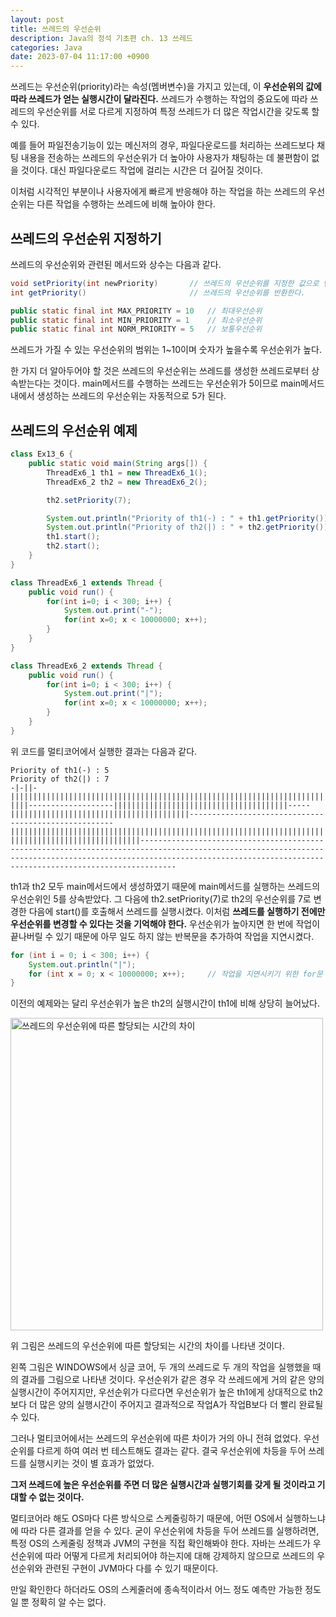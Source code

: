 ```yaml
---
layout: post
title: 쓰레드의 우선순위
description: Java의 정석 기초편 ch. 13 쓰레드
categories: Java
date: 2023-07-04 11:17:00 +0900
---
```

쓰레드는 우선순위(priority)라는 속성(멤버변수)을 가지고 있는데, 이 **우선순위의 값에 따라 쓰레드가 얻는 실행시간이 달라진다.** 쓰레드가 수행하는 작업의 중요도에 따라 쓰레드의 우선순위를 서로 다르게 지정하여 특정 쓰레드가 더 많은 작업시간을 갖도록 할 수 있다. 

예를 들어 파일전송기능이 있는 메신저의 경우, 파일다운로드를 처리하는 쓰레드보다 채팅 내용을 전송하는 쓰레드의 우선순위가 더 높아야 사용자가 채팅하는 데 불편함이 없을 것이다. 대신 파일다운로드 작업에 걸리는 시간은 더 길어질 것이다.

이처럼 시각적인 부분이나 사용자에게 빠르게 반응해야 하는 작업을 하는 쓰레드의 우선순위는 다른 작업을 수행하는 쓰레드에 비해 높아야 한다.


## 쓰레드의 우선순위 지정하기

쓰레드의 우선순위와 관련된 메서드와 상수는 다음과 같다.

```java
void setPriority(int newPriority)       // 쓰레드의 우선순위를 지정한 값으로 변경한다.
int getPriority()                       // 쓰레드의 우선순위를 반환한다.

public static final int MAX_PRIORITY = 10   // 최대우선순위
public static final int MIN_PRIORITY = 1    // 최소우선순위
public static final int NORM_PRIORITY = 5   // 보통우선순위
```

쓰레드가 가질 수 있는 우선순위의 범위는 1~10이며 숫자가 높을수록 우선순위가 높다.

한 가지 더 알아두어야 할 것은 쓰레드의 우선순위는 쓰레드를 생성한 쓰레드로부터 상속받는다는 것이다. main메서드를 수행하는 쓰레드는 우선순위가 5이므로 main메서드 내에서 생성하는 쓰레드의 우선순위는 자동적으로 5가 된다.


## 쓰레드의 우선순위 예제

```java
class Ex13_6 {
	public static void main(String args[]) {
		ThreadEx6_1 th1 = new ThreadEx6_1();
		ThreadEx6_2 th2 = new ThreadEx6_2();

		th2.setPriority(7);

		System.out.println("Priority of th1(-) : " + th1.getPriority());
		System.out.println("Priority of th2(|) : " + th2.getPriority());
		th1.start();
		th2.start();
	}
}

class ThreadEx6_1 extends Thread {
	public void run() {
		for(int i=0; i < 300; i++) {
			System.out.print("-");
			for(int x=0; x < 10000000; x++);
		}
	}
}

class ThreadEx6_2 extends Thread {
	public void run() {
		for(int i=0; i < 300; i++) {
			System.out.print("|");
			for(int x=0; x < 10000000; x++);
		}
	}
}
```

위 코드를 멀티코어에서 실행한 결과는 다음과 같다.

```
Priority of th1(-) : 5
Priority of th2(|) : 7
-|-||-|||||||||||||||||||||||||||||||||||||||||||||||||||||||||||||||||||||||||||||||-||||-------------------|||||||||||||||||||||||||||||||||||||||-----||||||||||||||||||||||||||||||||||||||||-----------------------------------------------------||||||||||||||||||||||||||||||||||||||||||||||||||||||||||||||||||||||||||||||||||||||||||||||||||||||||||-|||||||||||||||||||||||||||||--------------------------------------------------------------------------------------------------------------------------------------------------------------------------------------------------------------------------
```

th1과 th2 모두 main메서드에서 생성하였기 때문에 main메서드를 실행하는 쓰레드의 우선순위인 5를 상속받았다. 그 다음에 th2.setPriority(7)로 th2의 우선순위를 7로 변경한 다음에 start()를 호출해서 쓰레드를 실행시켰다. 이처럼 **쓰레드를 실행하기 전에만 우선순위를 변경할 수 있다는 것을 기억해야 한다.** 우선순위가 높아지면 한 번에 작업이 끝나버릴 수 있기 때문에 아무 일도 하지 않는 반복문을 추가하여 작업을 지연시켰다.

```java
for (int i = 0; i < 300; i++) {
    System.out.println("|");
    for (int x = 0; x < 10000000; x++);     // 작업을 지연시키기 위한 for문
}
```

이전의 예제와는 달리 우선순위가 높은 th2의 실행시간이 th1에 비해 상당히 늘어났다.

<img src="https://github.com/johnkdk609/johnkdk609.github.io/assets/88493727/9b62fc14-6fa9-409f-ab62-b9d0cfa045fe" width="500px" title="[자바의 정석 - 기초편] ch13-14~17 쓰레드의우선순위. 쓰레드 그룹" alt="쓰레드의 우선순위에 따른 할당되는 시간의 차이">

위 그림은 쓰레드의 우선순위에 따른 할당되는 시간의 차이를 나타낸 것이다.

왼쪽 그림은 WINDOWS에서 싱글 코어, 두 개의 쓰레드로 두 개의 작업을 실행했을 때의 결과를 그림으로 나타낸 것이다. 우선순위가 같은 경우 각 쓰레드에게 거의 같은 양의 실행시간이 주어지지만, 우선순위가 다르다면 우선순위가 높은 th1에게 상대적으로 th2보다 더 많은 양의 실행시간이 주어지고 결과적으로 작업A가 작업B보다 더 빨리 완료될 수 있다.

그러나 멀티코어에서는 쓰레드의 우선순위에 따른 차이가 거의 아니 전혀 없었다. 우선순위를 다르게 하여 여러 번 테스트해도 결과는 같다. 결국 우선순위에 차등을 두어 쓰레드를 실행시키는 것이 별 효과가 없었다. 

**그저 쓰레드에 높은 우선순위를 주면 더 많은 실행시간과 실행기회를 갖게 될 것이라고 기대할 수 없는 것이다.**

멀티코어라 해도 OS마다 다른 방식으로 스케줄링하기 때문에, 어떤 OS에서 실행하느냐에 따라 다른 결과를 얻을 수 있다. 굳이 우선순위에 차등을 두어 쓰레드를 실행하려면, 특정 OS의 스케줄링 정책과 JVM의 구현을 직접 확인해봐야 한다. 자바는 쓰레드가 우선순위에 따라 어떻게 다르게 처리되어야 하는지에 대해 강제하지 않으므로 쓰레드의 우선순위와 관련된 구현이 JVM마다 다를 수 있기 때문이다.

만일 확인한다 하더라도 OS의 스케줄러에 종속적이라서 어느 정도 예측만 가능한 정도일 뿐 정확히 알 수는 없다.